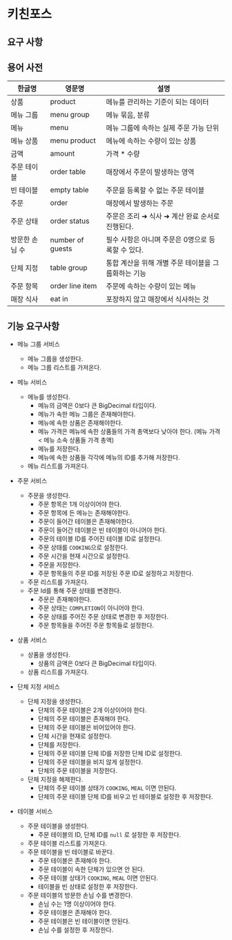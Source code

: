 # 키친포스

## 요구 사항

## 용어 사전

| 한글명 | 영문명 | 설명 |
| --- | --- | --- |
| 상품 | product | 메뉴를 관리하는 기준이 되는 데이터 |
| 메뉴 그룹 | menu group | 메뉴 묶음, 분류 |
| 메뉴 | menu | 메뉴 그룹에 속하는 실제 주문 가능 단위 |
| 메뉴 상품 | menu product | 메뉴에 속하는 수량이 있는 상품 |
| 금액 | amount | 가격 * 수량 |
| 주문 테이블 | order table | 매장에서 주문이 발생하는 영역 |
| 빈 테이블 | empty table | 주문을 등록할 수 없는 주문 테이블 |
| 주문 | order | 매장에서 발생하는 주문 |
| 주문 상태 | order status | 주문은 조리 ➜ 식사 ➜ 계산 완료 순서로 진행된다. |
| 방문한 손님 수 | number of guests | 필수 사항은 아니며 주문은 0명으로 등록할 수 있다. |
| 단체 지정 | table group | 통합 계산을 위해 개별 주문 테이블을 그룹화하는 기능 |
| 주문 항목 | order line item | 주문에 속하는 수량이 있는 메뉴 |
| 매장 식사 | eat in | 포장하지 않고 매장에서 식사하는 것 |

## 기능 요구사항

- 메뉴 그룹 서비스
    - 메뉴 그룹을 생성한다.
    - 메뉴 그룹 리스트를 가져온다.

- 메뉴 서비스
    - 메뉴를 생성한다.
      - 메뉴의 금액은 0보다 큰 BigDecimal 타입이다.
      - 메뉴가 속한 메뉴 그룹은 존재해야한다.
      - 메뉴에 속한 상품은 존재해야한다.
      - 메뉴 가격은 메뉴에 속한 상품들의 가격 총액보다 낮아야 한다. (메뉴 가격 < 메뉴 소속 상품들 가격 총액)
      - 메뉴를 저장한다.
      - 메뉴에 속한 상품들 각각에 메뉴의 ID를 추가해 저장한다.
    - 메뉴 리스트를 가져온다.

- 주문 서비스
    - 주문을 생성한다.
      - 주문 항목은 1개 이상이어야 한다.
      - 주문 항목에 든 메뉴는 존재해야한다.
      - 주문이 들어간 테이블은 존재해야한다.
      - 주문이 들어간 테이블은 빈 테이블이 아니어야 한다.
      - 주문의 테이블 ID를 주어진 테이블 ID로 설정한다.
      - 주문 상태를 `COOKING`으로 설정한다.
      - 주문 시간을 현재 시간으로 설정한다.
      - 주문을 저장한다.
      - 주문 항목들의 주문 ID를 저장된 주문 ID로 설정하고 저장한다. 
    - 주문 리스트를 가져온다.
    - 주문 Id를 통해 주문 상태를 변경한다.
      - 주문은 존재해야한다.
      - 주문 상태는 `COMPLETION`이 아니어야 한다.
      - 주문 상태를 주어진 주문 상태로 변경한 후 저장한다.
      - 주문 항목들을 주어진 주문 항목들로 설정한다.

- 상품 서비스
    - 상품을 생성한다.
      - 상품의 금액은 0보다 큰 BigDecimal 타입이다.
    - 상품 리스트를 가져온다.

- 단체 지정 서비스
    - 단체 지정을 생성한다.
      - 단체의 주문 테이블은 2개 이상이어야 한다.
      - 단체의 주문 테이블은 존재해야 한다.
      - 단체의 주문 테이블은 비어있어야 한다.
      - 단체 시간을 현재로 설정한다.
      - 단체를 저장한다.
      - 단체의 주문 테이블 단체 ID를 저장한 단체 ID로 설정한다.
      - 단체의 주문 테이블을 비지 않게 설정한다.
      - 단체의 주문 테이블을 저장한다.
    - 단체 지정을 해제한다.
      - 단체의 주문 테이블 상태가 `COOKING`, `MEAL` 이면 안된다.
      - 단체의 주문 테이블 단체 ID를 비우고 빈 테이블로 설정한 후 저장한다.

- 테이블 서비스
    - 주문 테이블을 생성한다.
      - 주문 테이블의 ID, 단체 ID를 `null` 로 설정한 후 저장한다.
    - 주문 테이블 리스트를 가져온다.
    - 주문 테이블을 빈 테이블로 바꾼다.
      - 주문 테이블은 존재해야 한다.
      - 주문 테이블이 속한 단체가 있으면 안 된다.
      - 주문 테이블 상태가 `COOKING`, `MEAL` 이면 안된다.
      - 테이블을 빈 상태로 설정한 후 저장한다.
    - 주문 테이블의 방문한 손님 수를 변경한다.
      - 손님 수는 1명 이상이어야 한다.
      - 주문 테이블은 존재해야 한다.
      - 주문 테이블은 빈 테이블이면 안된다.
      - 손님 수를 설정한 후 저장한다.